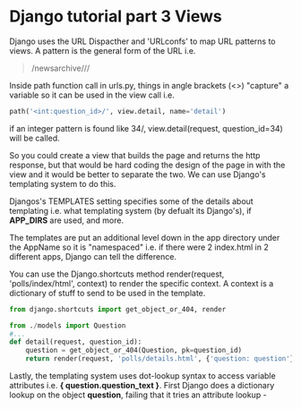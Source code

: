 # Django tutorial part 3 Views

Django uses the URL Dispacther and 'URLconfs' to map URL patterns to views.  A pattern is the general form of the URL i.e.

> /newsarchive/<year>/<month>/

Inside path function call in urls.py, things in angle brackets (<>) "capture" a variable so it can be used in the view call i.e.

```python
path('<int:question_id>/', view.detail, name='detail')
```

if an integer pattern is found like 34/, view.detail(request, question_id=34) will be called.

So you could create a view that builds the page and returns the http response, but that would be hard coding the design of the page in with the view and it would be better to separate the two.  We can use Django's templating system to do this.

Djangos's TEMPLATES setting specifies some of the details about templating i.e. what templating system (by defualt its Django's), if **APP_DIRS** are used, and more.

The templates are put an additional level down in the app directory under the AppName so it is "namespaced" i.e. if there were 2 index.html in 2 different apps, Django can tell the difference.

You can use the Django.shortcuts method render(request, 'polls/index/html', context) to render the specific context.  A context is a dictionary of stuff to send to be used in the template.

```python
from django.shortcuts import get_object_or_404, render

from ./models import Question
#...
def detail(request, question_id):
	question = get_object_or_404(Question, pk=question_id)
	return render(request, 'polls/details.html', {'question: question'})
```

Lastly, the templating system uses dot-lookup syntax to access variable attributes i.e. **{ question.question_text }**.  First Django does a dictionary lookup on the object **question**, failing that it tries an attribute lookup - 


